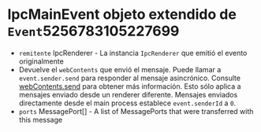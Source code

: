 # IpcMainEvent objeto extendido de `Event`5256783105227699

* `remitente` IpcRenderer - La instancia `IpcRenderer` que emitió el evento originalmente
* Devuelve el `webContents` que envió el mensaje. Puede llamar a `event.sender.send` para responder al mensaje asincrónico. Consulte [webContents.send](web-contents.md#webcontentssendchannel-arg1-arg2-) para obtener más información. Esto sólo aplica a mensajes enviado desde un renderer diferente. Mensajes enviados directamente desde el main process establece `event.senderId` a `0`.
* `ports` MessagePort[] - A list of MessagePorts that were transferred with this message
